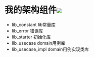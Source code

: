 # 我的架构组件[![](https://jitpack.io/v/qiushui95/MyArchitecture.svg)](https://jitpack.io/#qiushui95/MyArchitecture)
- lib_constant
	lib常量库
- lib_error
	错误库
- lib_starter
	初始化库
- lib_usecase
	domain用例库
- lib_usecase_impl
	domain用例实现类库
